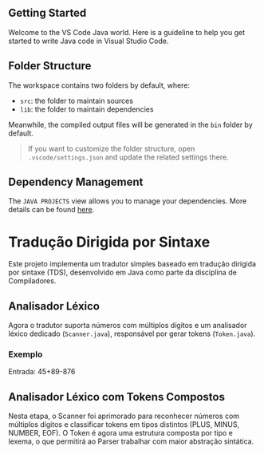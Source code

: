 ## Getting Started

Welcome to the VS Code Java world. Here is a guideline to help you get started to write Java code in Visual Studio Code.

## Folder Structure

The workspace contains two folders by default, where:

- `src`: the folder to maintain sources
- `lib`: the folder to maintain dependencies

Meanwhile, the compiled output files will be generated in the `bin` folder by default.

> If you want to customize the folder structure, open `.vscode/settings.json` and update the related settings there.

## Dependency Management

The `JAVA PROJECTS` view allows you to manage your dependencies. More details can be found [here](https://github.com/microsoft/vscode-java-dependency#manage-dependencies).

# Tradução Dirigida por Sintaxe

Este projeto implementa um tradutor simples baseado em tradução dirigida por sintaxe (TDS), desenvolvido em Java como parte da disciplina de Compiladores.



## Analisador Léxico

Agora o tradutor suporta números com múltiplos dígitos e um analisador léxico dedicado (`Scanner.java`), responsável por gerar tokens (`Token.java`).

### Exemplo
Entrada: 45+89-876

## Analisador Léxico com Tokens Compostos

Nesta etapa, o Scanner foi aprimorado para reconhecer números com múltiplos dígitos
e classificar tokens em tipos distintos (PLUS, MINUS, NUMBER, EOF). O Token é agora
uma estrutura composta por tipo e lexema, o que permitirá ao Parser trabalhar
com maior abstração sintática.
